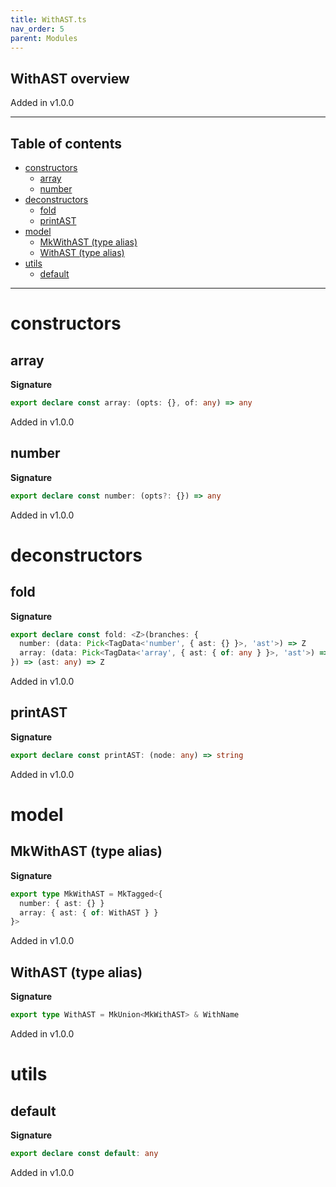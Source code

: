 ```yaml
---
title: WithAST.ts
nav_order: 5
parent: Modules
---
```


## WithAST overview

Added in v1.0.0

---

<h2 class="text-delta">Table of contents</h2>

- [constructors](#constructors)
  - [array](#array)
  - [number](#number)
- [deconstructors](#deconstructors)
  - [fold](#fold)
  - [printAST](#printast)
- [model](#model)
  - [MkWithAST (type alias)](#mkwithast-type-alias)
  - [WithAST (type alias)](#withast-type-alias)
- [utils](#utils)
  - [default](#default)

---

# constructors

## array

**Signature**

```ts
export declare const array: (opts: {}, of: any) => any
```

Added in v1.0.0

## number

**Signature**

```ts
export declare const number: (opts?: {}) => any
```

Added in v1.0.0

# deconstructors

## fold

**Signature**

```ts
export declare const fold: <Z>(branches: {
  number: (data: Pick<TagData<'number', { ast: {} }>, 'ast'>) => Z
  array: (data: Pick<TagData<'array', { ast: { of: any } }>, 'ast'>) => Z
}) => (ast: any) => Z
```

Added in v1.0.0

## printAST

**Signature**

```ts
export declare const printAST: (node: any) => string
```

Added in v1.0.0

# model

## MkWithAST (type alias)

**Signature**

```ts
export type MkWithAST = MkTagged<{
  number: { ast: {} }
  array: { ast: { of: WithAST } }
}>
```

Added in v1.0.0

## WithAST (type alias)

**Signature**

```ts
export type WithAST = MkUnion<MkWithAST> & WithName
```

Added in v1.0.0

# utils

## default

**Signature**

```ts
export declare const default: any
```

Added in v1.0.0
